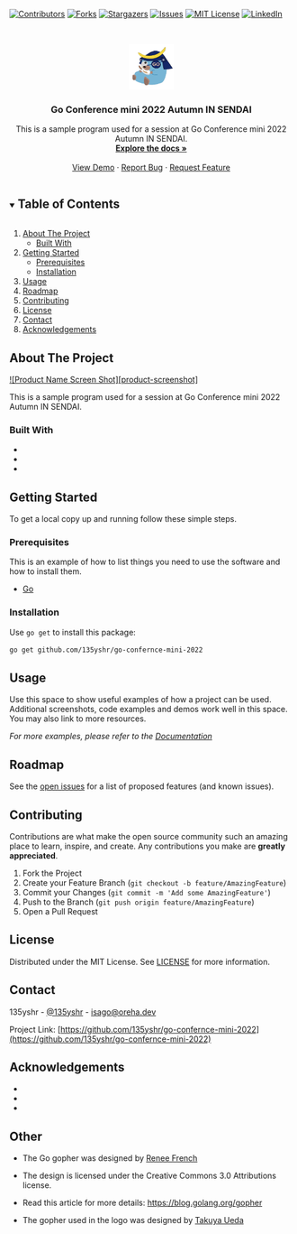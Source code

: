<!--
*** Thanks for checking out the Best-README-Template. If you have a suggestion
*** that would make this better, please fork the repo and create a pull request
*** or simply open an issue with the tag "enhancement".
*** Thanks again! Now go create something AMAZING! :D
***
***
***
*** To avoid retyping too much info. Do a search and replace for the following:
*** github_username, repo_name, twitter_handle, email, project_title, project_description
-->



<!-- PROJECT SHIELDS -->
<!--
*** I'm using markdown "reference style" links for readability.
*** Reference links are enclosed in brackets [ ] instead of parentheses ( ).
*** See the bottom of this document for the declaration of the reference variables
*** for contributors-url, forks-url, etc. This is an optional, concise syntax you may use.
*** https://www.markdownguide.org/basic-syntax/#reference-style-links
-->
[![Contributors][contributors-shield]][contributors-url]
[![Forks][forks-shield]][forks-url]
[![Stargazers][stars-shield]][stars-url]
[![Issues][issues-shield]][issues-url]
[![MIT License][license-shield]][license-url]
[![LinkedIn][linkedin-shield]][linkedin-url]



<!-- PROJECT LOGO -->
<br />
<p align="center">
  <a href="https://github.com/135yshr/go-confernce-mini-2022">
    <img src="docs/images/logo.png" alt="Logo" width="80" height="80">
  </a>

  <h3 align="center">Go Conference mini 2022 Autumn IN SENDAI</h3>

  <p align="center">
    This is a sample program used for a session at Go Conference mini 2022 Autumn IN SENDAI.
    <br />
    <a href="https://github.com/135yshr/go-confernce-mini-2022"><strong>Explore the docs »</strong></a>
    <br />
    <br />
    <a href="https://github.com/135yshr/go-confernce-mini-2022">View Demo</a>
    ·
    <a href="https://github.com/135yshr/go-confernce-mini-2022/issues">Report Bug</a>
    ·
    <a href="https://github.com/135yshr/go-confernce-mini-2022/issues">Request Feature</a>
  </p>
</p>



<!-- TABLE OF CONTENTS -->
<details open="open">
  <summary><h2 style="display: inline-block">Table of Contents</h2></summary>
  <ol>
    <li>
      <a href="#about-the-project">About The Project</a>
      <ul>
        <li><a href="#built-with">Built With</a></li>
      </ul>
    </li>
    <li>
      <a href="#getting-started">Getting Started</a>
      <ul>
        <li><a href="#prerequisites">Prerequisites</a></li>
        <li><a href="#installation">Installation</a></li>
      </ul>
    </li>
    <li><a href="#usage">Usage</a></li>
    <li><a href="#roadmap">Roadmap</a></li>
    <li><a href="#contributing">Contributing</a></li>
    <li><a href="#license">License</a></li>
    <li><a href="#contact">Contact</a></li>
    <li><a href="#acknowledgements">Acknowledgements</a></li>
  </ol>
</details>



<!-- ABOUT THE PROJECT -->
## About The Project

[![Product Name Screen Shot][product-screenshot]](https://example.com)

This is a sample program used for a session at Go Conference mini 2022 Autumn IN SENDAI.


### Built With

* []()
* []()
* []()



<!-- GETTING STARTED -->
## Getting Started

To get a local copy up and running follow these simple steps.

### Prerequisites

This is an example of how to list things you need to use the software and how to install them.

* [Go](https://golang.org)

### Installation

Use `go get` to install this package:

```sh
go get github.com/135yshr/go-confernce-mini-2022
```


<!-- USAGE EXAMPLES -->
## Usage

Use this space to show useful examples of how a project can be used. Additional screenshots, code examples and demos work well in this space. You may also link to more resources.

_For more examples, please refer to the [Documentation](https://example.com)_



<!-- ROADMAP -->
## Roadmap

See the [open issues](https://github.com/135yshr/go-confernce-mini-2022/issues) for a list of proposed features (and known issues).



<!-- CONTRIBUTING -->
## Contributing

Contributions are what make the open source community such an amazing place to learn, inspire, and create. Any contributions you make are **greatly appreciated**.

1. Fork the Project
2. Create your Feature Branch (`git checkout -b feature/AmazingFeature`)
3. Commit your Changes (`git commit -m 'Add some AmazingFeature'`)
4. Push to the Branch (`git push origin feature/AmazingFeature`)
5. Open a Pull Request



<!-- LICENSE -->
## License

Distributed under the MIT License. See [LICENSE](https://github.com/135yshr/go-confernce-mini-2022/blob/main/LICENSE) for more information.



<!-- CONTACT -->
## Contact

135yshr - [@135yshr](https://twitter.com/135yshr) - isago@oreha.dev

Project Link: [https://github.com/135yshr/go-confernce-mini-2022](https://github.com/135yshr/go-confernce-mini-2022)



<!-- ACKNOWLEDGEMENTS -->
## Acknowledgements

* []()
* []()
* []()


## Other

* The Go gopher was designed by [Renee French](http://reneefrench.blogspot.com/)
* The design is licensed under the Creative Commons 3.0 Attributions license.
* Read this article for more details: https://blog.golang.org/gopher


* The gopher used in the logo was designed by [Takuya Ueda](https://twitter.com/tenntenn)


<!-- MARKDOWN LINKS & IMAGES -->
<!-- https://www.markdownguide.org/basic-syntax/#reference-style-links -->
[contributors-shield]: https://img.shields.io/github/contributors/135yshr/repo.svg?style=for-the-badge
[contributors-url]: https://github.com/135yshr/go-confernce-mini-2022/graphs/contributors
[forks-shield]: https://img.shields.io/github/forks/135yshr/repo.svg?style=for-the-badge
[forks-url]: https://github.com/135yshr/go-confernce-mini-2022/network/members
[stars-shield]: https://img.shields.io/github/stars/135yshr/repo.svg?style=for-the-badge
[stars-url]: https://github.com/135yshr/go-confernce-mini-2022/stargazers
[issues-shield]: https://img.shields.io/github/issues/135yshr/repo.svg?style=for-the-badge
[issues-url]: https://github.com/135yshr/go-confernce-mini-2022/issues
[license-shield]: https://img.shields.io/github/license/135yshr/repo.svg?style=for-the-badge
[license-url]: https://github.com/135yshr/go-confernce-mini-2022/blob/master/LICENSE.txt
[linkedin-shield]: https://img.shields.io/badge/-LinkedIn-black.svg?style=for-the-badge&logo=linkedin&colorB=555
[linkedin-url]: https://linkedin.com/in/135yshr
